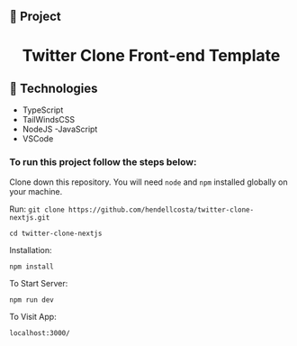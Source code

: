 ## 🚀 Project
<h1 align="center">Twitter Clone Front-end Template</h1>

## 🔧 Technologies

- TypeScript
- TailWindsCSS
- NodeJS
-JavaScript
- VSCode

### To run this project follow the steps below:  

Clone down this repository. You will need `node` and `npm` installed globally on your machine.  

Run:
`git clone https://github.com/hendellcosta/twitter-clone-nextjs.git`

`cd twitter-clone-nextjs`

Installation:

`npm install`

To Start Server:

`npm run dev`  

To Visit App:

`localhost:3000/`  

<!-- Hendell Costa -->


